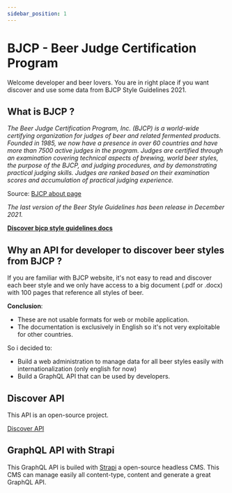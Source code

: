 ```yaml
---
sidebar_position: 1
---
```


# BJCP  - Beer Judge Certification Program

Welcome developer and beer lovers. You are in right place if you want discover and use some data from BJCP Style Guidelines 2021.

## What is BJCP ?

*The Beer Judge Certification Program, Inc. (BJCP) is a world-wide certifying organization for judges of beer and related fermented products. Founded in 1985, we now have a presence in over 60 countries and have more than 7500 active judges in the program. Judges are certified through an examination covering technical aspects of brewing, world beer styles, the purpose of the BJCP, and judging procedures, and by demonstrating practical judging skills. Judges are ranked based on their examination scores and accumulation of practical judging experience.*

Source: [BJCP about page](https://www.bjcp.org/about/introduction-bjcp/)

*The last version of the Beer Style Guidelines has been release in December 2021.*

**[Discover bjcp style guidelines docs](https://www.bjcp.org/bjcp-style-guidelines/)**

## Why an API for developer to discover beer styles from BJCP ?

If you are familiar with BJCP website, it's not easy to read and discover each beer style and we only have access to a big document (.pdf or .docx) with 100 pages that reference all styles of beer.

**Conclusion**:
- These are not usable formats for web or mobile application.
- The documentation is exclusively in English so it's not very exploitable for other countries.

So i decided to:
- Build a web administration to manage data for all beer styles easily with internationalization (only english for now)
- Build a GraphQL API that can be used by developers.

## Discover API

This API is an open-source project.

[Discover API](../docs/discover)


## GraphQL API with Strapi

This GraphQL API is builed with [Strapi](https://strapi.io/) a open-source headless CMS.
This CMS can manage easily all content-type, content and generate a great GraphQL API.

